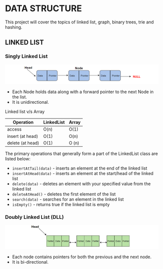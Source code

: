 # **DATA STRUCTURE**

This project will cover the topics of linked list, graph, binary trees, trie and hashing.

## **LINKED LIST**

### **Singly Linked List**

![Singly linked list](/assets/singly-linked-list.jpg)

- Each Node holds data along with a forward pointer to the next Node in the list.
- It is unidirectional.

Linked list v/s Array

| Operation        | LinkedList | Array |
| ---------------- | ---------- | ----- |
| access           | O(n)       | O(1)  |
| insert (at head) | O(1)       | O(n)  |
| delete (at head) | O(1)       | O (n) |

The primary operations that generally form a part of the LinkedList class are listed below:

- `insertAtTail(data)` - inserts an element at the end of the linked list
- `insertAtHead(data)` - inserts an element at the start/head of the linked list
- `delete(data)` - deletes an element with your specified value from the linked list
- `deleteAtHead()` - deletes the first element of the list
- `search(data)` - searches for an element in the linked list
- `isEmpty()` - returns true if the linked list is empty

### **Doubly Linked List (DLL)**

![doubly linked list](/assets/doubly-linked-list.jpg)

- Each node contains pointers for both the previous and the next node.
- It is bi-directional.
